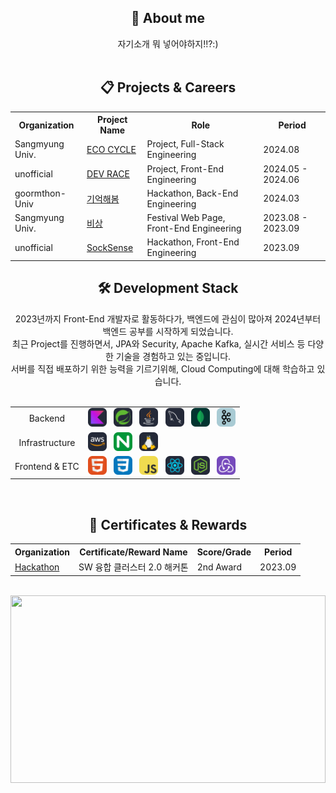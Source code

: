 <div align="center">
  <h2>🧐 About me</h2>
자기소개 뭐 넣어야하지!!?:)<br/>
</div>

<br/>

<div align="center">
    <h2>📋 Projects & Careers</h2>
  <table>
    <tr>
      <th>Organization</th>
      <th>Project Name</th>
      <th>Role</th>
      <th>Period</th>
    </tr>
    <tr>
      <td>Sangmyung Univ.</td>
      <td><a href="https://github.com/eco-cycle">ECO CYCLE</a></td>
      <td>Project, Full-Stack Engineering</td>
      <td>2024.08</td>
    </tr>
    <tr>
      <td>unofficial</td>
      <td><a href="https://github.com/Dev-Race">DEV RACE</a></td>
      <td>Project, Front-End Engineering</td>
      <td>2024.05 - 2024.06</td>
    </tr>
    <tr>
      <td>goormthon-Univ</td>
      <td><a href="https://github.com/goormthon-Univ/2024_BEOTKKOTTHON_TEAM_33_BE">기억해봄</a></td>
      <td>Hackathon, Back-End Engineering</td>
      <td>2024.03</td>
    </tr>
    <tr>
      <td>Sangmyung Univ.</td>
      <td><a href="https://github.com/zzangjyj0818/2023_Sangmyung_Festa_FE">비상</a></td>
      <td>Festival Web Page, Front-End Engineering</td>
      <td>2023.08 - 2023.09</td>
    </tr>
    <tr>
      <td>unofficial</td>
      <td><a href="https://github.com/2023-Hackathon-TeamSMUD">SockSense</a></td>
      <td>Hackathon, Front-End Engineering</td>
      <td>2023.09</td>
    </tr>
  </table>
</div>


<div align="center">
  <h2>🛠 Development Stack</h2>
  2023년까지 Front-End 개발자로 활동하다가, 백엔드에 관심이 많아져 2024년부터 백엔드 공부를 시작하게 되었습니다.<br/>
  최근 Project를 진행하면서, JPA와 Security, Apache Kafka, 실시간 서비스 등 다양한 기술을 경험하고 있는 중입니다.<br/>
  서버를 직접 배포하기 위한 능력을 기르기위해, Cloud Computing에 대해 학습하고 있습니다.<br/><br/>
  <table>
    <tr>
      <td align="center">Backend</td>
      <td>
        <div align="center">
          <img alt="Kotlin" width="30px" src="https://raw.githubusercontent.com/zzangjyj0818/Github_User_Content/250d0ac27c7cfd8418823d26a74822e206f28d13/Kotlin-Dark.svg" />
          &nbsp;
          <img alt="SpringBoot" width="30px" src="https://raw.githubusercontent.com/zzangjyj0818/Github_User_Content/250d0ac27c7cfd8418823d26a74822e206f28d13/Spring-Dark.svg" />
          &nbsp;
          <img alt="Java" width="30px" src="https://raw.githubusercontent.com/zzangjyj0818/Github_User_Content/250d0ac27c7cfd8418823d26a74822e206f28d13/Java-Dark.svg" />
          &nbsp;
          <img alt="MySQL" width="30px" src="https://raw.githubusercontent.com/zzangjyj0818/Github_User_Content/250d0ac27c7cfd8418823d26a74822e206f28d13/MySQL-Dark.svg" />
          &nbsp;
          <img alt="MongoDB" width="30px" src="https://raw.githubusercontent.com/zzangjyj0818/Github_User_Content/250d0ac27c7cfd8418823d26a74822e206f28d13/MongoDB.svg" />
          &nbsp;
          <img alt="Kafka" width="30px" src="https://raw.githubusercontent.com/zzangjyj0818/Github_User_Content/250d0ac27c7cfd8418823d26a74822e206f28d13/Kafka.svg" />
          <br/>
        </div>
      </td>
    </tr>
    <tr>
      <td align="center">Infrastructure</td>
      <td>
          <div>
            <img alt="AWS" width="30px" src="https://raw.githubusercontent.com/zzangjyj0818/Github_User_Content/250d0ac27c7cfd8418823d26a74822e206f28d13/AWS-Dark.svg" />
            &nbsp;
            <img alt="Nginx" width="30px" src="https://raw.githubusercontent.com/zzangjyj0818/Github_User_Content/250d0ac27c7cfd8418823d26a74822e206f28d13/Nginx.svg" />
            &nbsp;
            <img alt="Linux" width="30px" src="https://raw.githubusercontent.com/zzangjyj0818/Github_User_Content/250d0ac27c7cfd8418823d26a74822e206f28d13/Linux-Dark.svg" />
            &nbsp;
            <br/>
        </div>
      </td>
    </tr>
    <tr>
      <td align="center">Frontend & ETC</td>
      <td>
        <div>
          <img alt="HTML" width="30px" src="https://raw.githubusercontent.com/zzangjyj0818/Github_User_Content/250d0ac27c7cfd8418823d26a74822e206f28d13/HTML.svg" />
          &nbsp;
          <img alt="CSS" width="30px" src="https://raw.githubusercontent.com/zzangjyj0818/Github_User_Content/250d0ac27c7cfd8418823d26a74822e206f28d13/CSS.svg" />
          &nbsp;
          <img alt="JavaScript" width="30px" src="https://raw.githubusercontent.com/zzangjyj0818/Github_User_Content/250d0ac27c7cfd8418823d26a74822e206f28d13/JavaScript.svg" />
          &nbsp;
          <img alt="React" width="30px" src="https://raw.githubusercontent.com/zzangjyj0818/Github_User_Content/250d0ac27c7cfd8418823d26a74822e206f28d13/React-Dark.svg" />
          &nbsp;
          <img alt="NodeJS" width="30px" src="https://raw.githubusercontent.com/zzangjyj0818/Github_User_Content/250d0ac27c7cfd8418823d26a74822e206f28d13/NodeJS-Dark.svg" />
          &nbsp;
          <img alt="Redux" width="30px" src="https://raw.githubusercontent.com/zzangjyj0818/Github_User_Content/250d0ac27c7cfd8418823d26a74822e206f28d13/Redux.svg" />
          <br/>
        </div>
      </td>
    </tr>
  </table>
</div>
<br/>

<div align="center">
  <h2>🏅 Certificates & Rewards</h2>
  <table>
    <tr>
      <th>Organization</th>
      <th>Certificate/Reward Name</th>
      <th>Score/Grade</th>
      <th>Period</th>
    </tr>
    <tr>
      <td><a href="https://github.com/2023-Hackathon-TeamSMUD">Hackathon</a></td>
      <td>SW 융합 클러스터 2.0 해커톤</td>
      <td>2nd Award</td>
      <td>2023.09</td>
    </tr>
  </table>
</div>
<br/>

<a href="https://github.com/devxb/gitanimals">
<img
  src="https://render.gitanimals.org/farms/zzangjyj0818"
  width="100%"
  height="300"
/>
</a>
  
